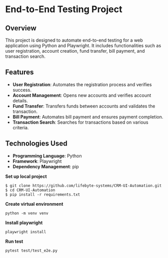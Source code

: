 # End-to-End Testing Project

## Overview
This project is designed to automate end-to-end testing for a web application using Python and Playwright. It includes functionalities such as user registration, account creation, fund transfer, bill payment, and transaction search.

## Features
- **User Registration**: Automates the registration process and verifies success.
- **Account Management**: Opens new accounts and verifies account details.
- **Fund Transfer**: Transfers funds between accounts and validates the transaction.
- **Bill Payment**: Automates bill payment and ensures payment completion.
- **Transaction Search**: Searches for transactions based on various criteria.

## Technologies Used
- **Programming Language**: Python
- **Framework**: Playwright
- **Dependency Management**: pip


**Set up local project**
```shell
$ git clone https://github.com/lifebyte-systems/CRM-UI-Automation.git
$ cd CRM-UI-Automation
$ pip install -r requirements.txt
```

**Create virtual environment**
```shell
python -m venv venv
```

**Install playwright**
```shell
playwright install
```

**Run test**
```shell
pytest test/test_e2e.py
```

